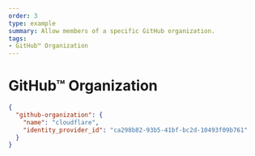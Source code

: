 ```yaml
---
order: 3
type: example
summary: Allow members of a specific GitHub organization.
tags:
- GitHub™ Organization
---
```


# GitHub™ Organization

```json
{
  "github-organization": {
    "name": "cloudflare",
    "identity_provider_id": "ca298b82-93b5-41bf-bc2d-10493f09b761"
  }
}
```
